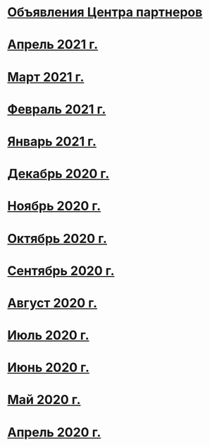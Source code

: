 # [Объявления Центра партнеров](index.md)
# [Апрель 2021 г.](2021-april.md)
# [Март 2021 г.](2021-march.md)
# [Февраль 2021 г.](2021-february.md)
# [Январь 2021 г.](2021-january.md)
# [Декабрь 2020 г.](2020-december.md)
# [Ноябрь 2020 г.](2020-november.md)
# [Октябрь 2020 г.](2020-october.md)
# [Сентябрь 2020 г.](2020-september.md)
# [Август 2020 г.](2020-august.md)
# [Июль 2020 г.](2020-july.md)
# [Июнь 2020 г.](2020-june.md)
# [Май 2020 г.](2020-may.md)
# [Апрель 2020 г.](2020-april.md)
